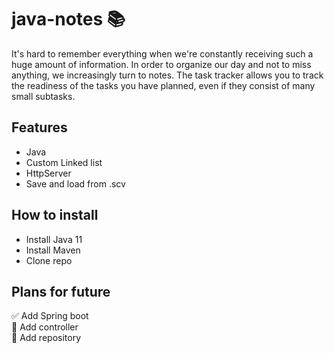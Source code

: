 # java-notes :books:

It's hard to remember everything when we're constantly receiving such a huge amount of information. In order to organize our day and not to miss anything, we increasingly turn to notes. The task tracker allows you to track the readiness of the tasks you have planned, even if they consist of many small subtasks.

## Features 
* Java
* Custom Linked list
* HttpServer
* Save and load from .scv

## How to install
* Install Java 11
* Install Maven
* Clone repo

## Plans for future
:white_check_mark: Add Spring boot    
:black_square_button: Add controller    
:black_square_button: Add repository
